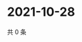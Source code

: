 # 2021-10-28

共 0 条

<!-- BEGIN WEIBO -->
<!-- 最后更新时间 Thu Oct 28 2021 07:11:47 GMT+0800 (China Standard Time) -->

<!-- END WEIBO -->
